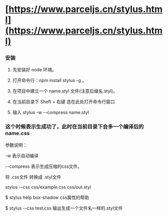 # [https://www.parceljs.cn/stylus.html](https://www.parceljs.cn/stylus.html)



### 安装

1. 先安装好 node 环境。

2. 打开命令行：npm install stylus -g 。

3. 在项目中建立一个 name.styl 文件(注意后缀名.styl)。

4. 在当前目录下 Sheft + 右键 选在此处打开命令行窗口

5. 输入 stylus -w --compress name.styl 




### 这个时候表示生成功了，此时在当前目录下会多一个编译后的 name.css 


参数说明：

-w 表示自动编译

--compress 表示生成压缩的css文件。

将 .css文件 转换成 .styl文件

stylus --css css/example.css css/out.styl  

$ stylus help box-shadow css属性的帮助 

$ stylus --css test.css 输出生成一个文件名一样的.styl文件